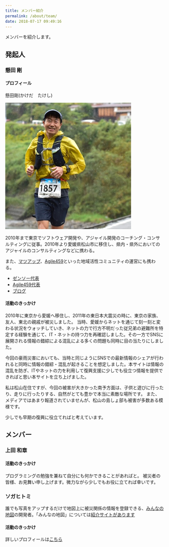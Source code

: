 ```yaml
---
title: メンバー紹介
permalink: /about/team/
date: 2018-07-17 09:49:16
---
```


メンバーを紹介します。

## 発起人

### 懸田 剛

#### プロフィール

懸田剛(かけだ　たけし)

![Kakeda](/assets/images/profile/kakeda.png)

2010年まで東京でソフトウェア開発や、アジャイル開発のコーチング・コンサルティングに従事。2010年より愛媛県松山市に移住し、県内・県外においてのアジャイルのコンサルティングなどに携わる。

また、[マツアップ](http://matsuyama-up.com/)、[Agile459](http://agile459.github.io)といった地域活性コミュニティの運営にも携わる。

- [ゼンソー代表](http://zensow.jp/)
- [Agile459代表](http://agile459.github.io)
- [ブログ](http://medium.com/kkds-remarks)

#### 活動のきっかけ
2010年に東京から愛媛へ移住し、2011年の東日本大震災の時に、東京の家族、友人、東北の親戚が被災しました。
当時、愛媛からネットを通じて刻一刻と変わる状況をウォッチしていき、ネットの力で行方不明だった従兄弟の避難所を特定する経験を通じて、IT・ネットの持つ力を再確認しました。その一方でSNSに展開される情報の錯綜による混乱による多くの問題も同時に目の当たりにしました。

今回の豪雨災害においても、当時と同じようにSNSでの最新情報のシェアが行われると同時に情報の錯綜・混乱が起きることを想定しました。本サイトは情報の混乱を防ぎ、ITやネットの力を利用して復興支援に少しでも役立つ情報を提供できればと思い本サイトを立ち上げました。

私は松山在住ですが、今回の被害が大きかった南予方面は、子供と遊びに行ったり、走りに行ったりする、自然がとても豊かで本当に素敵な場所です。
また、メディアではあまり報道されていませんが、松山の島しょ部も被害が多数ある模様です。

少しでも早期の復興に役立てればと考えています。

## メンバー

### 上田 和章

#### 活動のきっかけ

プログラミングの勉強を兼ねて自分にも何かできることがあればと。
被災者の皆様、お見舞い申し上げます。微力ながら少しでもお役に立てれば幸いです。

### ソガヒトミ

誰でも写真をアップするだけで地図上に被災関係の情報を登録できる、[みんなの地図](https://minchizu-e6818.firebaseapp.com/)の開発者。「みんなの地図」については[紹介サイトがあります](https://daichancorgi.github.io/minchizu-lp/)

#### 活動のきっかけ

詳しいプロフィールは[こちら](https://daichancorgi.github.io/minchizu-lp/minchizu/2018/07/15/profile-minchizu.html)
